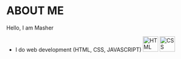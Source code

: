 # ABOUT ME 
Hello,
I am Masher                                           
- I do web development (HTML, CSS, JAVASCRIPT)
<img src="https://upload.wikimedia.org/wikipedia/commons/6/61/HTML5_logo_and_wordmark.svg" alt="HTML Logo" width="40" height="40"> <img src="https://upload.wikimedia.org/wikipedia/commons/d/d5/CSS3_logo_and_wordmark.svg" alt="CSS Logo" width="40" height="40">


